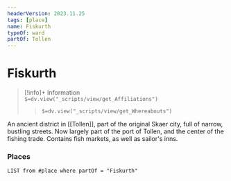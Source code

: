 ```yaml
---
headerVersion: 2023.11.25
tags: [place]
name: Fiskurth
typeOf: ward
partOf: Tollen
---
```

# Fiskurth
>[!info]+ Information  
> `$=dv.view("_scripts/view/get_Affiliations")`  
>> `$=dv.view("_scripts/view/get_Whereabouts")`

An ancient district in [[Tollen]], part of the original Skaer city, full of narrow, bustling streets. Now largely part of the port of Tollen, and the center of the fishing trade. Contains fish markets, as well as sailor's inns. 
### Places
```dataview
LIST from #place where partOf = "Fiskurth"
```